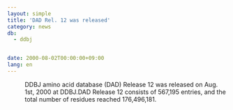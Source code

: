```yaml
---
layout: simple
title: 'DAD Rel. 12 was released'
category: news
db:
  - ddbj


date: 2000-08-02T00:00:00+09:00
lang: en
---
```


<dd>DDBJ amino acid database (DAD) Release 12 was released on Aug. 1st, 2000 at DDBJ.DAD Release 12 consists of 567,195 entries, and the total number of residues reached 176,496,181.</dd>
